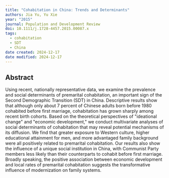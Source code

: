 ```yaml
---
title: "Cohabitation in China: Trends and Determinants"
authors: Jia Yu, Yu Xie
year: "2015"
journal: Population and Development Review
doi: 10.1111/j.1728-4457.2015.00087.x
tags:
  - cohabitation
  - SDT
  - China
date created: 2024-12-17
date modified: 2024-12-17
---
```


## Abstract

Using recent, nationally representative data, we examine the prevalence and social determinants of premarital cohabitation, an important sign of the Second Demographic Transition (SDT) in China. Descriptive results show that although only about 7 percent of Chinese adults born before 1980 cohabited before first marriage, cohabitation has grown sharply among recent birth cohorts. Based on the theoretical perspectives of "ideational change" and "economic development," we conduct multivariate analyses of social determinants of cohabitation that may reveal potential mechanisms of its diffusion. We find that greater exposure to Western culture, higher educational attainment for men, and more advantaged family background were all positively related to premarital cohabitation. Our results also show the influence of a unique social institution in China, with Communist Party members less likely than their counterparts to cohabit before first marriage. Broadly speaking, the positive association between economic development and local rates of premarital cohabitation suggests the transformative influence of modernization on family systems.
